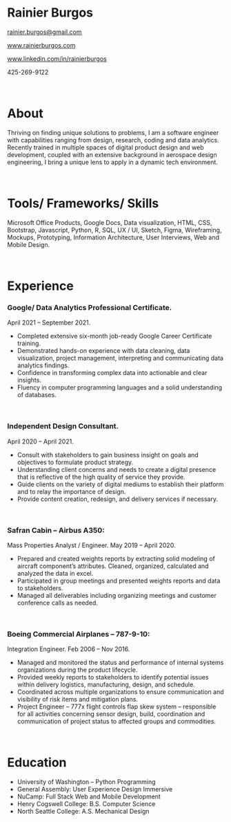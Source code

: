 # Rainier Burgos

rainier.burgos@gmail.com  

www.rainierburgos.com 

www.linkedin.com/in/rainierburgos

425-269-9122


&nbsp;

# About

Thriving on finding unique solutions to problems, I am a software engineer with capabilities ranging from design, research, coding and data analytics.  Recently trained in multiple spaces of digital product design and web development, coupled with an extensive background in aerospace design engineering, I bring a unique lens to apply in a dynamic tech environment. 


&nbsp;

# Tools/ Frameworks/ Skills

Microsoft Office Products, Google Docs, Data visualization, HTML, CSS, Bootstrap, Javascript, Python, R, SQL, UX / UI, Sketch, Figma, Wireframing, Mockups, Prototyping, Information Architecture, User Interviews, Web and Mobile Design. 

&nbsp;

# Experience

### **Google/ Data Analytics Professional Certificate**. 
April 2021 – September 2021. 

* Completed extensive six-month job-ready Google Career Certificate training.
* Demonstrated hands-on experience with data cleaning, data visualization, project management, interpreting and communicating data     analytics findings.
* Confidence in transforming complex data into actionable and clear insights. 
* Fluency in computer programming languages and a solid understanding of databases.   

&nbsp;

### **Independent Design Consultant**. 
April 2020 – April 2021. 

* Consult with stakeholders to gain business insight on goals and objectives to formulate product strategy.
* Understanding client concerns and needs to create a digital presence that is reflective of the high quality of service they provide.
* Guide clients on the variety of digital mediums to establish their platform and to relay the importance of design.
* Provide content creation, redesign, and delivery services if necessary.

&nbsp;

### **Safran Cabin – Airbus A350:**  
Mass Properties Analyst / Engineer. 
May 2019 – April 2020. 


* Prepared and created weights reports by extracting solid modeling of aircraft component’s attributes. Cleaned, organized, calculated and analyzed the data in excel.
* Participated in group meetings and presented weights reports and data to stakeholders.
* Managed all deliverables including organizing meetings and customer conference calls as needed.

&nbsp;

### **Boeing Commercial Airplanes – 787-9-10:**  
Integration Engineer. 
Feb 2006 – Nov 2016. 


* Managed and monitored the status and performance of internal systems organizations during the product lifecycle.
* Provided weekly reports to stakeholders to identify potential issues within delivery logistics, manufacturing, design, and schedule.
* Coordinated across multiple organizations to ensure communication and visibility of risk items and mitigation plans.
* Project Engineer – 777x flight controls flap skew system – responsible for all activities concerning sensor design, build, coordination and communication of project status to affected groups and commodities.

&nbsp;

# Education

			
* University of Washington – Python Programming			
* General Assembly: User Experience Design Immersive
* NuCamp: Full Stack Web and Mobile Development
* Henry Cogswell College:  B.S. Computer Science 
* North Seattle College: A.S. Mechanical Design 







